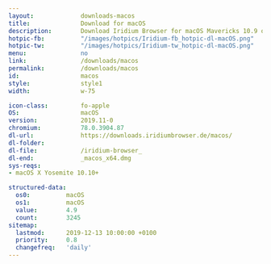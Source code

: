 ```yaml
---
layout:				downloads-macos
title:				Download for macOS
description:		Download Iridium Browser for macOS Mavericks 10.9 or higher. Iridium Browser is currently not available for iOS or any other mobile OS.
hotpic-fb:			"/images/hotpics/Iridium-fb_hotpic-dl-macOS.png"
hotpic-tw:			"/images/hotpics/Iridium-tw_hotpic-dl-macOS.png"
menu:				no
link:				/downloads/macos
permalink:			/downloads/macos
id:					macos
style:				style1
width:				w-75

icon-class:			fo-apple
OS: 				macOS
version:			2019.11-0
chromium:			78.0.3904.87
dl-url:				https://downloads.iridiumbrowser.de/macos/
dl-folder:			
dl-file:			/iridium-browser_
dl-end:				_macos_x64.dmg
sys-reqs:
- macOS X Yosemite 10.10+

structured-data:
  os0:			macOS
  os1:			macOS
  value:		4.9
  count:		3245
sitemap:
  lastmod:		2019-12-13 10:00:00 +0100
  priority:		0.8
  changefreq:	'daily'
---
```

